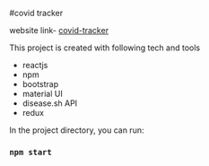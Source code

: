 #covid tracker

website link-
[covid-tracker](https://covid-tracker-2220f.web.app/)

This project is created with following tech and tools
* reactjs
* npm
* bootstrap
* material UI
* disease.sh API
* redux

In the project directory, you can run:

### `npm start`


